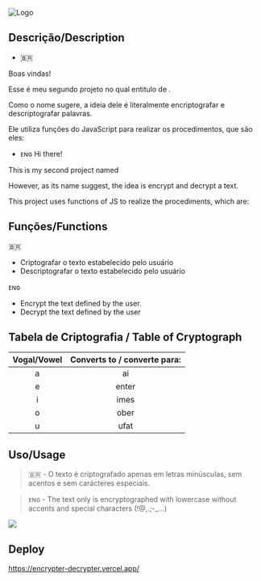 ![Logo](https://i.imgur.com/qMjtYao.png)
## Descrição/Description

- 🇧🇷

Boas vindas! 

Esse é meu segundo projeto no qual entitulo de **<encrypter decrypter>**.

Como o nome sugere, a ideia dele é literalmente encriptografar e descriptografar palavras.

Ele utiliza funções do JavaScript para realizar os procedimentos, que são eles:

- ᴇɴɢ
Hi there!

This is my second project named **<encrpyter decrypter>**

However, as its name suggest, the idea is encrypt and decrypt a text.

This project uses functions of JS to realize the procediments, which are:


## Funções/Functions

🇧🇷
- Criptografar o texto estabelecido pelo usuário
- Descriptografar o texto estabelecido pelo usuário 

ᴇɴɢ

- Encrypt the text defined by the user.
- Decrypt the text defined by the user

## Tabela de Criptografia / Table of Cryptograph
|Vogal/Vowel|Converts to / converte para:|
| :---: | :---: |
| a | ai 
| e | enter
| i | imes
| o | ober
| u | ufat

## Uso/Usage
> 🇧🇷 - O texto é criptografado apenas em letras minúsculas, sem acentos e sem carácteres especiais.

> ᴇɴɢ - The text only is encryptographed with lowercase without accents and special characters (!@,.;-_...)

![](https://i.imgur.com/OAIe4PR.gif)

## Deploy
https://encrypter-decrypter.vercel.app/
